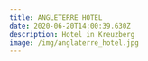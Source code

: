 ```yaml
---
title: ANGLETERRE HOTEL
date: 2020-06-20T14:00:39.630Z
description: Hotel in Kreuzberg
image: /img/anglaterre_hotel.jpg
---
```

